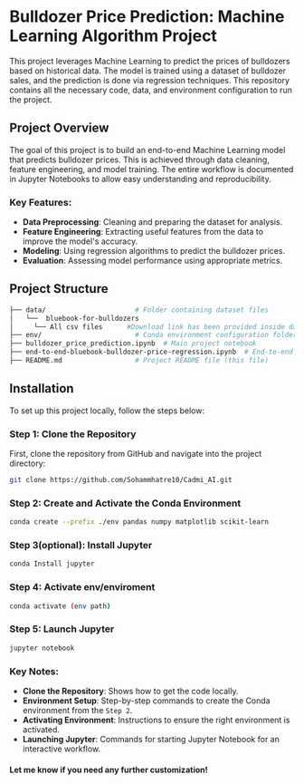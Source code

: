 # Bulldozer Price Prediction: Machine Learning Algorithm Project

This project leverages Machine Learning to predict the prices of bulldozers based on historical data. The model is trained using a dataset of bulldozer sales, and the prediction is done via regression techniques. This repository contains all the necessary code, data, and environment configuration to run the project.

## Project Overview

The goal of this project is to build an end-to-end Machine Learning model that predicts bulldozer prices. This is achieved through data cleaning, feature engineering, and model training. The entire workflow is documented in Jupyter Notebooks to allow easy understanding and reproducibility.

### Key Features:
- **Data Preprocessing**: Cleaning and preparing the dataset for analysis.
- **Feature Engineering**: Extracting useful features from the data to improve the model's accuracy.
- **Modeling**: Using regression algorithms to predict the bulldozer prices.
- **Evaluation**: Assessing model performance using appropriate metrics.

## Project Structure

```bash
├── data/                      # Folder containing dataset files
│   └──  bluebook-for-bulldozers
│     └── All csv files      #Download link has been provided inside data file.
├── env/                       # Conda environment configuration folder
├── bulldozer_price_prediction.ipynb  # Main project notebook
├── end-to-end-bluebook-bulldozer-price-regression.ipynb  # End-to-end notebook with full pipeline
├── README.md                  # Project README file (this file)

```
## Installation

To set up this project locally, follow the steps below:

### Step 1: Clone the Repository

First, clone the repository from GitHub and navigate into the project directory:

```bash
git clone https://github.com/Sohammhatre10/Cadmi_AI.git
```
### Step 2: Create and Activate the Conda Environment
```bash
conda create --prefix ./env pandas numpy matplotlib scikit-learn
```
### Step 3(optional): Install Jupyter
```bash
conda Install jupyter
```
### Step 4: Activate env/enviroment
```bash
conda activate (env path)
```
### Step 5: Launch Jupyter
```bash
jupyter notebook
```

### Key Notes:
- **Clone the Repository**: Shows how to get the code locally.
- **Environment Setup**: Step-by-step commands to create the Conda environment from the `Step 2`.
- **Activating Environment**: Instructions to ensure the right environment is activated.
- **Launching Jupyter**: Commands for starting Jupyter Notebook for an interactive workflow.

#### Let me know if you need any further customization!

